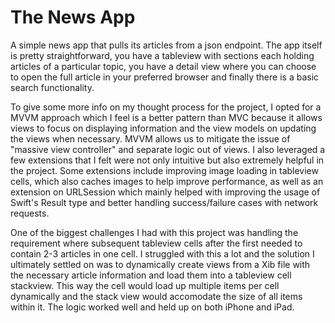 # The News App

A simple news app that pulls its articles from a json endpoint. The app itself is pretty straightforward, you have a tableview with sections each holding articles of a particular topic, you have a detail view where you can choose to open the full article in your preferred browser and finally there is a basic search functionality.

To give some more info on my thought process for the project, I opted for a MVVM approach which I feel is a better pattern than MVC because it allows views to focus on displaying information and the view models on updating the views when necessary. MVVM allows us to mitigate the issue of "massive view controller" and separate logic out of views. I also leveraged a few extensions that I felt were not only intuitive but also extremely helpful in the project. Some extensions include improving image loading in tableview cells, which also caches images to help improve performance, as well as an extension on URLSession which mainly helped with improving the usage of Swift's Result type and better handling success/failure cases with network requests.

One of the biggest challenges I had with this project was handling the requirement where subsequent tableview cells after the first needed to contain 2-3 articles in one cell. I struggled with this a lot and the solution I ultimately settled on was to dynamically create views from a Xib file with the necessary article information and load them into a tableview cell stackview. This way the cell would load up multiple items per cell dynamically and the stack view would accomodate the size of all items within it. The logic worked well and held up on both iPhone and iPad. 
